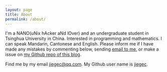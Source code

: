 ```yaml
---
layout: page
title: About
permalink: /about/
---
```


I'm a NANO(uNix hAcker aNd lOver) and an undergraduate student in Tsinghua University in China. Interested in programming and mathematics. I can speak Mandarin, Cantonese and English. Please inform me if I have made any mistakes by commenting below, sending [email to me](mailto:jiegec@qq.com), or make a issue on [my Github repo of this blog](https://github.com/jiegec/jiegec.github.io/issues).

Find me by my email jiegec@qq.com. My Github user name is [jiegec](https://github.com/jiegec).
